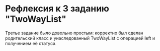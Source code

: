 # Рефлексия к 3 заданию "TwoWayList"


Третье задание было довольно простым: корректно был сделан родительский класс и унаследованный TwoWayList с операцией left и получением её статуса.
